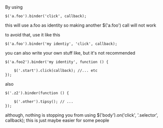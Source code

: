 By using 

```
$('a.foo').binder('click', callback);
```
this will use a.foo as identity so making another $('a.foo') call will not work

to avoid that, use it like this

```
$('a.foo').binder('my identiy', 'click', callback);
```

you can also write your own stuff like, but it's not recommended

```
$('a.foo2').binder('my identity', function () {
    
    $('.start').click(callback); //... etc
});
```

also

```
$('.z2').binder(function () {
    
    $('.other').tipsy(); // ...
});
```

although, nothing is stopping you from using $('body').on('click', '.selector', callback); this is just maybe easier for some people
